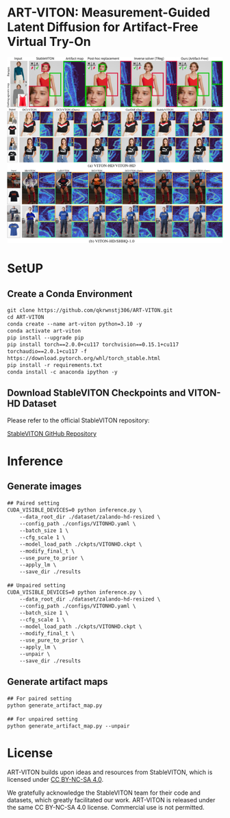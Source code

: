 # ART-VITON: Measurement-Guided Latent Diffusion for Artifact-Free Virtual Try-On

![Result 1](assets/1.jpg)
![Result 2](assets/3.jpg)

# SetUP

## Create a Conda Environment

```
git clone https://github.com/qkrwnstj306/ART-VITON.git
cd ART-VITON
conda create --name art-viton python=3.10 -y
conda activate art-viton
pip install --upgrade pip
pip install torch==2.0.0+cu117 torchvision==0.15.1+cu117 torchaudio==2.0.1+cu117 -f https://download.pytorch.org/whl/torch_stable.html
pip install -r requirements.txt
conda install -c anaconda ipython -y
```

## Download StableVITON Checkpoints and VITON-HD Dataset

Please refer to the official StableVITON repository:

[StableVITON GitHub Repository](https://github.com/rlawjdghek/StableVITON.git)

# Inference 

## Generate images

```
## Paired setting
CUDA_VISIBLE_DEVICES=0 python inference.py \
    --data_root_dir ./dataset/zalando-hd-resized \
    --config_path ./configs/VITONHD.yaml \
    --batch_size 1 \
    --cfg_scale 1 \
    --model_load_path ./ckpts/VITONHD.ckpt \
    --modify_final_t \
    --use_pure_to_prior \
    --apply_lm \
    --save_dir ./results

## Unpaired setting
CUDA_VISIBLE_DEVICES=0 python inference.py \
    --data_root_dir ./dataset/zalando-hd-resized \
    --config_path ./configs/VITONHD.yaml \
    --batch_size 1 \
    --cfg_scale 1 \
    --model_load_path ./ckpts/VITONHD.ckpt \
    --modify_final_t \
    --use_pure_to_prior \
    --apply_lm \
    --unpair \
    --save_dir ./results
```

## Generate artifact maps

```
## For paired setting
python generate_artifact_map.py

## For unpaired setting
python generate_artifact_map.py --unpair
```

# License

ART-VITON builds upon ideas and resources from StableVITON, which is licensed under
[CC BY-NC-SA 4.0](https://creativecommons.org/licenses/by-nc-sa/4.0/legalcode).

We gratefully acknowledge the StableVITON team for their code and datasets, which
greatly facilitated our work. ART-VITON is released under the same CC BY-NC-SA 4.0 license.
Commercial use is not permitted.

